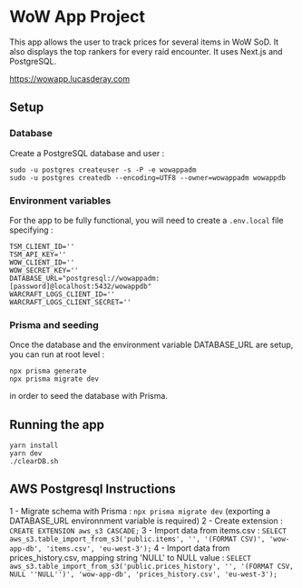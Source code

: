 # WoW App Project

This app allows the user to track prices for several items in WoW SoD.
It also displays the top rankers for every raid encounter.
It uses Next.js and PostgreSQL.

https://wowapp.lucasderay.com

## Setup

### Database

Create a PostgreSQL database and user :

```shell
sudo -u postgres createuser -s -P -e wowappadm
sudo -u postgres createdb --encoding=UTF8 --owner=wowappadm wowappdb
```

### Environment variables

For the app to be fully functional, you will need to create a `.env.local` file specifying :

```
TSM_CLIENT_ID=''
TSM_API_KEY=''
WOW_CLIENT_ID=''
WOW_SECRET_KEY=''
DATABASE_URL="postgresql://wowappadm:[password]@localhost:5432/wowappdb"
WARCRAFT_LOGS_CLIENT_ID=''
WARCRAFT_LOGS_CLIENT_SECRET=''
```

### Prisma and seeding

Once the database and the environment variable DATABASE_URL are setup, you can run at root level :
```
npx prisma generate
npx prisma migrate dev
```
in order to seed the database with Prisma.


## Running the app

```
yarn install
yarn dev
./clearDB.sh
```

## AWS Postgresql Instructions

1 - Migrate schema with Prisma : `npx prisma migrate dev` (exporting a DATABASE_URL environnment variable is required)
2 - Create extension : `CREATE EXTENSION aws_s3 CASCADE;`
3 - Import data from items.csv : `SELECT aws_s3.table_import_from_s3('public.items', '', '(FORMAT CSV)', 'wow-app-db', 'items.csv', 'eu-west-3');`
4 - Import data from prices_history.csv, mapping string 'NULL' to NULL value : 
`SELECT aws_s3.table_import_from_s3('public.prices_history', '', '(FORMAT CSV, NULL ''NULL'')', 'wow-app-db', 'prices_history.csv', 'eu-west-3');`

